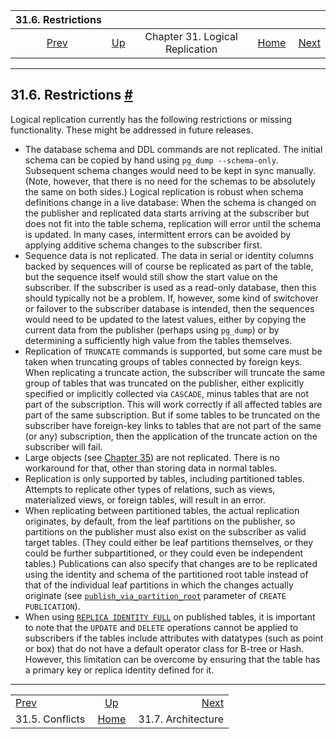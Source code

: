 <!--?xml version="1.0" encoding="UTF-8" standalone="no"?-->

|                       31.6. Restrictions                      |                                                                  |                                 |                                                       |                                                                     |
| :-----------------------------------------------------------: | :--------------------------------------------------------------- | :-----------------------------: | ----------------------------------------------------: | ------------------------------------------------------------------: |
| [Prev](logical-replication-conflicts.html "31.5. Conflicts")  | [Up](logical-replication.html "Chapter 31. Logical Replication") | Chapter 31. Logical Replication | [Home](index.html "PostgreSQL 17devel Documentation") |  [Next](logical-replication-architecture.html "31.7. Architecture") |

***

## 31.6. Restrictions [#](#LOGICAL-REPLICATION-RESTRICTIONS)

Logical replication currently has the following restrictions or missing functionality. These might be addressed in future releases.

*   The database schema and DDL commands are not replicated. The initial schema can be copied by hand using `pg_dump --schema-only`. Subsequent schema changes would need to be kept in sync manually. (Note, however, that there is no need for the schemas to be absolutely the same on both sides.) Logical replication is robust when schema definitions change in a live database: When the schema is changed on the publisher and replicated data starts arriving at the subscriber but does not fit into the table schema, replication will error until the schema is updated. In many cases, intermittent errors can be avoided by applying additive schema changes to the subscriber first.
*   Sequence data is not replicated. The data in serial or identity columns backed by sequences will of course be replicated as part of the table, but the sequence itself would still show the start value on the subscriber. If the subscriber is used as a read-only database, then this should typically not be a problem. If, however, some kind of switchover or failover to the subscriber database is intended, then the sequences would need to be updated to the latest values, either by copying the current data from the publisher (perhaps using `pg_dump`) or by determining a sufficiently high value from the tables themselves.
*   Replication of `TRUNCATE` commands is supported, but some care must be taken when truncating groups of tables connected by foreign keys. When replicating a truncate action, the subscriber will truncate the same group of tables that was truncated on the publisher, either explicitly specified or implicitly collected via `CASCADE`, minus tables that are not part of the subscription. This will work correctly if all affected tables are part of the same subscription. But if some tables to be truncated on the subscriber have foreign-key links to tables that are not part of the same (or any) subscription, then the application of the truncate action on the subscriber will fail.
*   Large objects (see [Chapter 35](largeobjects.html "Chapter 35. Large Objects")) are not replicated. There is no workaround for that, other than storing data in normal tables.
*   Replication is only supported by tables, including partitioned tables. Attempts to replicate other types of relations, such as views, materialized views, or foreign tables, will result in an error.
*   When replicating between partitioned tables, the actual replication originates, by default, from the leaf partitions on the publisher, so partitions on the publisher must also exist on the subscriber as valid target tables. (They could either be leaf partitions themselves, or they could be further subpartitioned, or they could even be independent tables.) Publications can also specify that changes are to be replicated using the identity and schema of the partitioned root table instead of that of the individual leaf partitions in which the changes actually originate (see [`publish_via_partition_root`](sql-createpublication.html#SQL-CREATEPUBLICATION-WITH-PUBLISH-VIA-PARTITION-ROOT) parameter of `CREATE PUBLICATION`).
*   When using [`REPLICA IDENTITY FULL`](sql-altertable.html#SQL-ALTERTABLE-REPLICA-IDENTITY-FULL) on published tables, it is important to note that the `UPDATE` and `DELETE` operations cannot be applied to subscribers if the tables include attributes with datatypes (such as point or box) that do not have a default operator class for B-tree or Hash. However, this limitation can be overcome by ensuring that the table has a primary key or replica identity defined for it.

***

|                                                               |                                                                  |                                                                     |
| :------------------------------------------------------------ | :--------------------------------------------------------------: | ------------------------------------------------------------------: |
| [Prev](logical-replication-conflicts.html "31.5. Conflicts")  | [Up](logical-replication.html "Chapter 31. Logical Replication") |  [Next](logical-replication-architecture.html "31.7. Architecture") |
| 31.5. Conflicts                                               |       [Home](index.html "PostgreSQL 17devel Documentation")      |                                                  31.7. Architecture |
